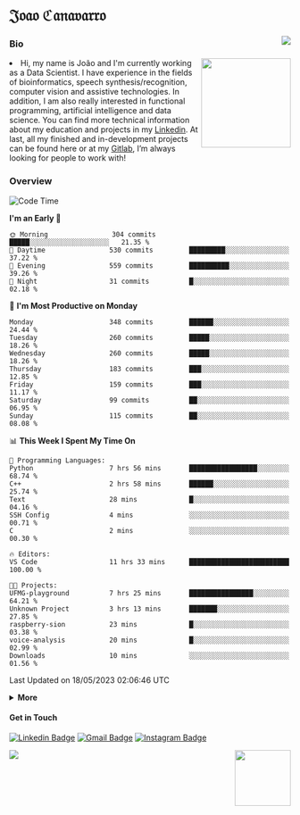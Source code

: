 <h1 align="start">𝔍𝔬𝔞𝔬 ℭ𝔞𝔫𝔞𝔳𝔞𝔯𝔯𝔬</h1>
<img src="https://komarev.com/ghpvc/?username=jvcanavarro" align="right">


### Bio 
<img src="./aot.gif" align="right" height="160">
<li>
Hi, my name is João and I'm currently working as a Data Scientist. I have experience in the fields of bioinformatics, speech synthesis/recognition, computer vision and assistive technologies. In addition, I am also really interested in functional programming, artificial intelligence and data science. You can find more technical information about my education and projects in my <a href="https://www.linkedin.com/in/jvcanavarro/">Linkedin</a>. At last, all my finished and in-development projects can be found here or at my <a href="https://gitlab.com/jvcanavarro">Gitlab</a>, I’m always looking for people to work with!
</li>

### Overview


<!--START_SECTION:waka-->
![Code Time](http://img.shields.io/badge/Code%20Time-793%20hrs%2026%20mins-blue)

**I'm an Early 🐤** 

```text
🌞 Morning                304 commits         █████░░░░░░░░░░░░░░░░░░░░   21.35 % 
🌆 Daytime                530 commits         █████████░░░░░░░░░░░░░░░░   37.22 % 
🌃 Evening                559 commits         ██████████░░░░░░░░░░░░░░░   39.26 % 
🌙 Night                  31 commits          █░░░░░░░░░░░░░░░░░░░░░░░░   02.18 % 
```
📅 **I'm Most Productive on Monday** 

```text
Monday                   348 commits         ██████░░░░░░░░░░░░░░░░░░░   24.44 % 
Tuesday                  260 commits         █████░░░░░░░░░░░░░░░░░░░░   18.26 % 
Wednesday                260 commits         █████░░░░░░░░░░░░░░░░░░░░   18.26 % 
Thursday                 183 commits         ███░░░░░░░░░░░░░░░░░░░░░░   12.85 % 
Friday                   159 commits         ███░░░░░░░░░░░░░░░░░░░░░░   11.17 % 
Saturday                 99 commits          ██░░░░░░░░░░░░░░░░░░░░░░░   06.95 % 
Sunday                   115 commits         ██░░░░░░░░░░░░░░░░░░░░░░░   08.08 % 
```


📊 **This Week I Spent My Time On** 

```text
💬 Programming Languages: 
Python                   7 hrs 56 mins       █████████████████░░░░░░░░   68.74 % 
C++                      2 hrs 58 mins       ██████░░░░░░░░░░░░░░░░░░░   25.74 % 
Text                     28 mins             █░░░░░░░░░░░░░░░░░░░░░░░░   04.16 % 
SSH Config               4 mins              ░░░░░░░░░░░░░░░░░░░░░░░░░   00.71 % 
C                        2 mins              ░░░░░░░░░░░░░░░░░░░░░░░░░   00.30 % 

🔥 Editors: 
VS Code                  11 hrs 33 mins      █████████████████████████   100.00 % 

🐱‍💻 Projects: 
UFMG-playground          7 hrs 25 mins       ████████████████░░░░░░░░░   64.21 % 
Unknown Project          3 hrs 13 mins       ███████░░░░░░░░░░░░░░░░░░   27.85 % 
raspberry-sion           23 mins             █░░░░░░░░░░░░░░░░░░░░░░░░   03.38 % 
voice-analysis           20 mins             █░░░░░░░░░░░░░░░░░░░░░░░░   02.99 % 
Downloads                10 mins             ░░░░░░░░░░░░░░░░░░░░░░░░░   01.56 % 
```


 Last Updated on 18/05/2023 02:06:46 UTC
<!--END_SECTION:waka-->

<details>
  <summary><b>More</b></summary>
<p align="center">
<img align="center" src="https://github-readme-stats.vercel.app/api?username=jvcanavarro&show_icons=true&line_height=21&theme=default&hide_border=true" alt="Cana's Github Stats" />
<img align="center" src="https://github-readme-stats.vercel.app/api/top-langs/?username=jvcanavarro&theme=default&line_height=27&layout=compact&hide_border=true&hide=PostScript,PHP,HTML,Jupyter%20Notebook,Lua&langs_count=10" />
</p>
</details>

#### Get in Touch
[![Linkedin Badge](https://img.shields.io/badge/-LinkedIn-0e76a8?style=flat&logo=Linkedin&logoColor=white&link=https://www.linkedin.com/in/jvcanavarro/)](https://www.linkedin.com/in/jvcanavarro)
[![Gmail Badge](https://img.shields.io/badge/-Gmail-d14836?style=flat&logo=Gmail&logoColor=white&link=mailto:jvcanavarro@gmail.com)](mailto:jvcanavarro@gmail.com)
[![Instagram Badge](https://img.shields.io/badge/-Instagram-ff69b4?style=flat&logo=Instagram&logoColor=white&link=https://instagram.com/jlim_slam/)](https://instagram.com/jvcanavarro)

<!--[![Spotify Badge](https://img.shields.io/badge/-Spotify-success?style=flat&logo=Spotify&logoColor=white&link=https://open.spotify.com/user/jvcanavarro)](https://open.spotify.com/user/jvcanavarro)
[![Telegram Badge](https://img.shields.io/badge/-Telegram-0088cc?style=flat&logo=Telegram&logoColor=white)](https://t.me/jvcanavarro)
[![Steam Badge](https://img.shields.io/badge/-Steam-lightgrey?style=flat&logo=Steam&logoColor=white&link=https://steamcommunity.com/id/octjinn/)](https://steamcommunity.com/id/octjinn/)-->


<p>
  <a href="https://count.getloli.com/"><img src="https://count.getloli.com/get/@index?theme=rule34"></a>
  <img src="https://data.whicdn.com/images/188174384/original.gif" align="right" height = "100">
</p>
